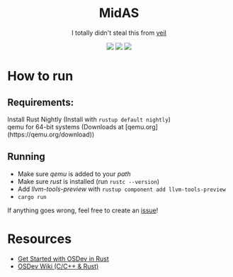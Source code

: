 <div align="center">
  <h1>MidAS</h1>
  <p>I totally didn't steal this from <a href="https://github.com/jdadonut/veil">veil</a></p>
    <img src="https://img.shields.io/github/repo-size/mindlesssea/midas"/>
    <img src="https://img.shields.io/github/languages/top/mindlesssea/midas?"/>
    <img src="https://img.shields.io/github/commit-activity/m/mindlesssea/midas"/>
</div>
<div>
  <h1>How to run</h1>
  <h2> Requirements:</h2>
  Install Rust Nightly (Install with <code>rustup default nightly</code>)<br>
  qemu for 64-bit systems (Downloads at [qemu.org](https://qemu.org/download))<br>

  <h2>Running</h2>
  <ul>
    <li>Make sure <i>qemu</i> is added to your <i>path</i></li>
    <li>Make sure <i>rust</i> is installed (run <code>rustc --version</code>)</li>
    <li>Add <i>llvm-tools-preview</i> with <code>rustup component add llvm-tools-preview</code></li>
    <li><code>cargo run</code></li>
  </ul>
  
  <p>If anything goes wrong, feel free to create an <a href="https://github.com/MindlessSea/MidAS/issues/new">issue</a>!</p>

  <h1>Resources</h1>
  <ul>
    <li><a href="https://os.phil-opp.com">Get Started with OSDev in Rust</a></li>
    <li><a href="https://wiki.osdev.org/Main_Page">OSDev Wiki (C/C++ & Rust)</a></li>
  </ul>
</div>
